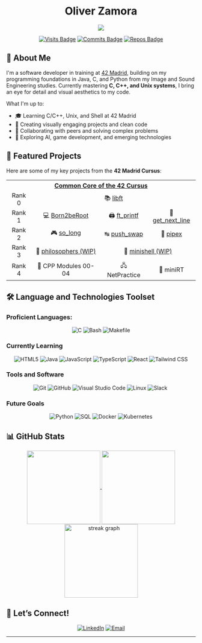 
<!--
**oliverkingz/oliverkingz** is a ✨ _special_ ✨ repository because its `README.md` (this file) appears on your GitHub profile.

<a align="center" href="https://github.com/oakoudad/badge42">
  <img align="center" src="https://badge.mediaplus.ma/greenbinary/ozamora-?1337Badge=off&UM6P=off" alt="ozamora-'s 42 stats" style="height: 200px;" />
</a><br>
-->
<h1 align="center"> Oliver Zamora</h1>

<div align="center">
  <a href="https://profile.intra.42.fr/users/ozamora-">
    <img src="https://badgen.net/badge/Born2Code/ozamora-/blue?cache=86400&icon=https://meta.intra.42.fr/images/42_logo.svg">
  </a>

  [![Visits Badge](https://badges.pufler.dev/visits/oliverkingz/oliverkingz)]()
  [![Commits Badge](https://badges.pufler.dev/commits/monthly/oliverkingz)]()
  [![Repos Badge](https://badges.pufler.dev/repos/oliverkingz)]()
</div>

## 🌟 **About Me**
I'm a software developer in training at [42 Madrid](https://www.42madrid.com/en), building on my programming foundations in Java, C, and Python from my Image and Sound Engineering studies. Currently mastering **C, C++, and Unix systems**, I bring an eye for detail and visual aesthetics to my code.

What I'm up to:
- 🎓 Learning C/C++, Unix, and Shell at 42 Madrid
- 🎨 Creating visually engaging projects and clean code
- 🤝 Collaborating with peers and solving complex problems
- 🔬 Exploring AI, game development, and emerging technologies

## 🚀 **Featured Projects**
Here are some of my key projects from the **42 Madrid Cursus**:

<div align="center">
 <table >
   <tr>
     <th colspan="4"><a href="https://github.com/oliverkingz/42-Madrid-Cursus">Common Core of the 42 Cursus</a></th>
   </tr>
   <tr>
     <td align="center">Rank 0</td>
     <td align="center" colspan="3">📚 <a href="https://github.com/oliverkingz/Libft_OZ">libft</a></td>
   </tr>
   <tr>
     <td align="center">Rank 1</td>
     <td align="center">💻 <a href="https://github.com/oliverkingz/Born2beRoot">Born2beRoot</a></td>
     <td align="center">🖨️ <a href="https://github.com/oliverkingz/ft_printf">ft_printf</a></td>
     <td align="center">📜 <a href="https://github.com/oliverkingz/get_next_line">get_next_line</a></td>
   </tr>
   <tr>
     <td align="center">Rank 2</td>
     <td align="center">🎮 <a href="https://github.com/oliverkingz/so_long">so_long</a></td>
     <td align="center">↹ <a href="https://github.com/oliverkingz/push_swap">push_swap</a></td>
     <td align="center">🔗 <a href="https://github.com/oliverkingz/pipex">pipex</a></td>
   </tr>
   <tr>
     <td align="center">Rank 3</td>
     <td align="center">🍴 <a href="https://github.com/oliverkingz/philosophers">philosophers (WIP)</a></td>
     <td colspan="2" align="center">🐚 <a href="https://github.com/oliverkingz/minishell">minishell (WIP)</a></td>
   </tr>
   <tr>
     <td align="center">Rank 4</td>
     <td align="center">🤖 <a>CPP Modules 00-04</a></td>
     <td align="center">🖧 <a>NetPractice</a></td>
     <td align="center">🔦 <a>miniRT</a></td>
   </tr>
 </table>
</div>

## 🛠️ Language and Technologies Toolset
### Proficient Languages:
<div align="center">

![C](https://img.shields.io/badge/C%20-%232370ED.svg?style=for-the-badge&logo=c&logoColor=white)
![Bash](https://img.shields.io/badge/Bash%20-%234EAA25.svg?style=for-the-badge&logo=gnu-bash&logoColor=white)
![Makefile](https://img.shields.io/badge/Makefile%20-%230077B5.svg?style=for-the-badge&logo=gnu&logoColor=white)
</div>

### Currently Learning
<div align="center">

![HTML5](https://img.shields.io/badge/HTML5%20-%23E34F26.svg?style=for-the-badge&logo=html5&logoColor=white)
![Java](https://img.shields.io/badge/Java%20-%23ED8B00.svg?style=for-the-badge&logo=java&logoColor=white)
![JavaScript](https://img.shields.io/badge/JavaScript%20-%23F7DF1E.svg?style=for-the-badge&logo=javascript&logoColor=black)
![TypeScript](https://img.shields.io/badge/TypeScript%20-%23007ACC.svg?style=for-the-badge&logo=typescript&logoColor=white)
![React](https://img.shields.io/badge/React%20-%2361DAFB.svg?style=for-the-badge&logo=react&logoColor=black)
![Tailwind CSS](https://img.shields.io/badge/Tailwind%20CSS%20-%2338B2AC.svg?style=for-the-badge&logo=tailwind-css&logoColor=white)
</div>

### Tools and Software
<div align="center">

![Git](https://img.shields.io/badge/git-%23F05033.svg?style=for-the-badge&logo=git&logoColor=white)
![GitHub](https://img.shields.io/badge/github-%23121011.svg?style=for-the-badge&logo=github&logoColor=white)
![Visual Studio Code](https://img.shields.io/badge/Visual%20Studio%20Code-0078d7.svg?style=for-the-badge&logo=visual-studio-code&logoColor=white)
![Linux](https://img.shields.io/badge/Linux-FCC624?style=for-the-badge&logo=linux&logoColor=black)
![Slack](https://img.shields.io/badge/Slack-4A154B?style=for-the-badge&logo=slack&logoColor=white)&nbsp;
</div>

### Future Goals
<div align="center">

![Python](https://img.shields.io/badge/Python%20-%233776AB.svg?style=for-the-badge&logo=python&logoColor=white)
![SQL](https://img.shields.io/badge/SQL%20-%234169E1.svg?style=for-the-badge&logo=postgresql&logoColor=white)
![Docker](https://img.shields.io/badge/Docker%20-%232496ED.svg?style=for-the-badge&logo=docker&logoColor=white)
![Kubernetes](https://img.shields.io/badge/Kubernetes%20-%23326CE5.svg?style=for-the-badge&logo=kubernetes&logoColor=white)<br>
</div>

## 📊 GitHub Stats
<p align="center">
    <a href="https://github.com/oliverkingz/convoychat">
      <img height=195 align="center" src="https://github-readme-stats.vercel.app/api/top-langs?username=oliverkingz&layout=compact&langs_count=8&card_width=320&theme=vue-dark" />
    </a>
    <a href="https://github.com/oliverkingz/github-readme-stats">
      <img height=195 align="center" src="https://github-readme-stats.vercel.app/api?username=oliverkingz&theme=vue-dark" />
    </a>
    <img height=195 align="center" src="https://github-readme-streak-stats.herokuapp.com/?user=oliverkingz&theme=vue-dark" alt="streak graph" />
</p>

## 💬 **Let’s Connect!**
<div align="center">

[![LinkedIn](https://img.shields.io/badge/LinkedIn-0077B5?style=for-the-badge&logo=linkedin&logoColor=white)](https://www.linkedin.com/in/oliver-king-zamora/)
[![Email](https://img.shields.io/badge/Email-D14836?style=for-the-badge&logo=gmail&logoColor=white)](oliverkingzamora@gmail.com)
</div>

---

